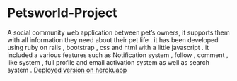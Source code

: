 # Petsworld-Project

A social community web application between pet’s owners, it supports them with all information they need about their pet life . it has been developed using ruby on rails , bootstrap , css and html with a little javascript .
it included a various features such as Notification system , follow , comment , like system , full profile and email activation system as well as search system .
[Deployed version on herokuapp](petsworld.herokuapp.com)
